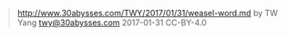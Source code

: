 ﻿> http://www.30abysses.com/TWY/2017/01/31/weasel-word.md
> by TW Yang <twy@30abysses.com> 2017-01-31 CC-BY-4.0

#
